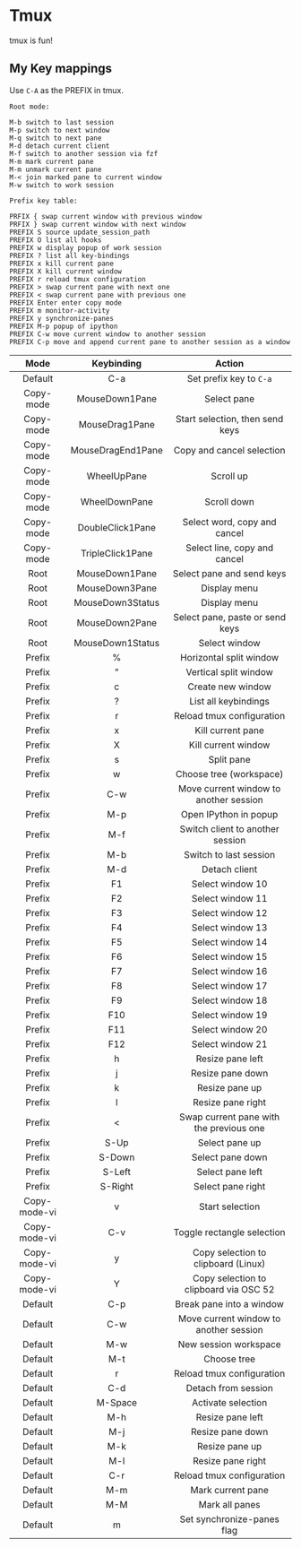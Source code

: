 # Tmux

tmux is fun!

## My Key mappings

Use `C-A` as the PREFIX in tmux.

```
Root mode:

M-b switch to last session
M-p switch to next window
M-q switch to next pane
M-d detach current client
M-f switch to another session via fzf
M-m mark current pane
M-m unmark current pane
M-< join marked pane to current window
M-w switch to work session

Prefix key table:

PRFIX { swap current window with previous window
PRFIX } swap current window with next window
PREFIX S source update_session_path
PREFIX O list all hooks
PREFIX w display popup of work session
PREFIX ? list all key-bindings
PREFIX x kill current pane
PREFIX X kill current window
PREFIX r reload tmux configuration
PREFIX > swap current pane with next one
PREFIX < swap current pane with previous one
PREFIX Enter enter copy mode
PREFIX m monitor-activity
PREFIX y synchronize-panes
PREFIX M-p popup of ipython
PREFIX C-w move current window to another session
PREFIX C-p move and append current pane to another session as a window
```

|   Mode        | Keybinding |              Action                |
|:-------------:|:----------:|:----------------------------------:|
| Default       | C-a        | Set prefix key to `C-a`             |
| Copy-mode     | MouseDown1Pane | Select pane                     |
| Copy-mode     | MouseDrag1Pane | Start selection, then send keys |
| Copy-mode     | MouseDragEnd1Pane | Copy and cancel selection     |
| Copy-mode     | WheelUpPane | Scroll up                         |
| Copy-mode     | WheelDownPane | Scroll down                     |
| Copy-mode     | DoubleClick1Pane | Select word, copy and cancel |
| Copy-mode     | TripleClick1Pane | Select line, copy and cancel |
| Root          | MouseDown1Pane | Select pane and send keys       |
| Root          | MouseDown3Pane | Display menu                    |
| Root          | MouseDown3Status | Display menu                   |
| Root          | MouseDown2Pane | Select pane, paste or send keys |
| Root          | MouseDown1Status | Select window                  |
| Prefix        | %          | Horizontal split window          |
| Prefix        | "          | Vertical split window            |
| Prefix        | c          | Create new window                |
| Prefix        | ?          | List all keybindings             |
| Prefix        | r          | Reload tmux configuration        |
| Prefix        | x          | Kill current pane                |
| Prefix        | X          | Kill current window              |
| Prefix        | s          | Split pane                        |
| Prefix        | w          | Choose tree (workspace)          |
| Prefix        | C-w        | Move current window to another session |
| Prefix        | M-p        | Open IPython in popup            |
| Prefix        | M-f        | Switch client to another session |
| Prefix        | M-b        | Switch to last session           |
| Prefix        | M-d        | Detach client                    |
| Prefix        | F1         | Select window 10                 |
| Prefix        | F2         | Select window 11                 |
| Prefix        | F3         | Select window 12                 |
| Prefix        | F4         | Select window 13                 |
| Prefix        | F5         | Select window 14                 |
| Prefix        | F6         | Select window 15                 |
| Prefix        | F7         | Select window 16                 |
| Prefix        | F8         | Select window 17                 |
| Prefix        | F9         | Select window 18                 |
| Prefix        | F10        | Select window 19                 |
| Prefix        | F11        | Select window 20                 |
| Prefix        | F12        | Select window 21                 |
| Prefix        | h          | Resize pane left                 |
| Prefix        | j          | Resize pane down                 |
| Prefix        | k          | Resize pane up                   |
| Prefix        | l          | Resize pane right                |
| Prefix        | <          | Swap current pane with the previous one |
| Prefix        | S-Up       | Select pane up                   |
| Prefix        | S-Down     | Select pane down                 |
| Prefix        | S-Left     | Select pane left                 |
| Prefix        | S-Right    | Select pane right                |
| Copy-mode-vi  | v          | Start selection                  |
| Copy-mode-vi  | C-v        | Toggle rectangle selection       |
| Copy-mode-vi  | y          | Copy selection to clipboard (Linux) |
| Copy-mode-vi  | Y          | Copy selection to clipboard via OSC 52 |
| Default       | C-p        | Break pane into a window         |
| Default       | C-w        | Move current window to another session |
| Default       | M-w        | New session workspace            |
| Default       | M-t        | Choose tree                      |
| Default       | r          | Reload tmux configuration        |
| Default       | C-d        | Detach from session              |
| Default       | M-Space    | Activate selection               |
| Default       | M-h        | Resize pane left                 |
| Default       | M-j        | Resize pane down                 |
| Default       | M-k        | Resize pane up                   |
| Default       | M-l        | Resize pane right                |
| Default       | C-r        | Reload tmux configuration        |
| Default       | M-m        | Mark current pane                |
| Default       | M-M        | Mark all panes                   |
| Default       | m          | Set synchronize-panes flag       |

